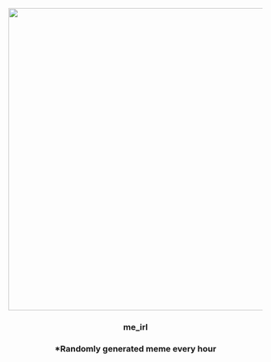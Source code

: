 <p align="center">
        <img src="https://i.redd.it/dqmm2hdln3791.jpg" width="600" height="600">
        </p>
        <h3 align="center">me_irl</h3>
        <h3 align="center">*Randomly generated meme every hour</h3>
    